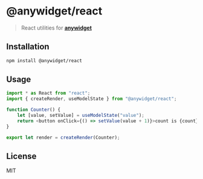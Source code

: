# @anywidget/react

> React utilities for [**anywidget**](https://anywidget.dev)

## Installation

```sh
npm install @anywidget/react
```

## Usage

```javascript
import * as React from "react";
import { createRender, useModelState } from "@anywidget/react";

function Counter() {
	let [value, setValue] = useModelState("value");
	return <button onClick={() => setValue(value + 1)}>count is {count}</button>;
}

export let render = createRender(Counter);
```

## License

MIT
